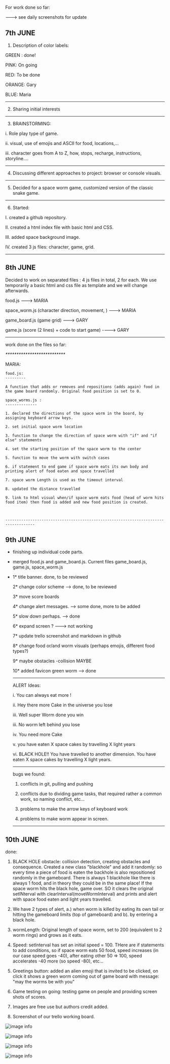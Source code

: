 
For work done so far:

---> see daily screenshots for update

7th JUNE
--------

1. Description of color labels:

GREEN : done!

PINK: On going

RED: To be done

ORANGE: Gary

BLUE: Maria

-------------------------
 
 2. Sharing initial interests

 -------------------------
 3. BRAINSTORMING:
  
  i. Role play type of game.
  
  ii. visual, use of emojis and ASCII for food, locations,...
  
  iii. character goes from A to Z, how, stops, recharge, instructions, storyline....

 ---------------------------------

 4. Discussing different approaches to project: browser or console visuals.

 ----------------------------------

 5. Decided for a space worm game, customized version of the classic snake game.

 ------------------------------------------------------

 6. Started:

  I. created a github repository.

  II. created a html index file with basic html and CSS.

  III. added space background image.

  IV. created 3 js files: character, game, grid.

  -------------------------------------------------

8th JUNE
--------
Decided to work on separated files : 4 js files in total, 2 for each.
We use temporarily a basic html and css file as template and we will change afterwards.

food.js  ---> MARIA

space_worm.js (character direction, movement, )  ---> MARIA

game_board.js (game grid)   --->  GARY

game.js  (score (2 lines) + code to start game) ----> GARY

------------------------

work done on the files so far:

_***************************_

MARIA:

    food.js: 
    ---------

    A function that adds or removes and repositions (adds again) food in the game board randomly. Original food position is set to 0.

    space_worms.js : 
    --------------

    1. declared the directions of the space worm in the board, by assigning keyboard arrow keys.

    2. set initial space worm location

    3. function to change the direction of space worm with "if" and "if else" statements

    4. set the starting position of the space worm to the center

    5. function to move the worm with switch cases

    6. if statement to end game if space worm eats its own body and printing alert of food eaten and space travelled

    7. space worm Length is used as the timeout interval

    8. updated the distance travelled
    
    9. link to html visual when/if space worm eats food (head of worm hits food item) then food is added and new food position is created.



    -----------------------------------------------------------------------------------


9th JUNE
--------

* finishing up individual code parts.

* merged food.js and game_board.js. Current files game_board.js, game.js, space_worm.js

*  1* title banner. done, to be reviewed

   2* change color scheme --> done, to be reviewed

   3* move score boards 
   
   4* change alert messages. --> some done, more to be added
   
   5* slow down perhaps. --> done 
   
   6* expand screen ? ---> not working
   
   7* update trello screenshot and markdown in github
   
   8* change food or/and worm visuals (perhaps emojis, different food types?)
   
   9* maybe obstacles -collision MAYBE

   10* added favicon green worm  --> done

   ------------------

   ALERT Ideas:

   i. You can always eat more !

   ii. Hey there more Cake in the universe you lose
   
   iii. Well super Worm done you win
   
   iii. No worm left behind you lose
   
   iv. You need more Cake
   
   v.  you have eaten X space cakes by travelling X light years

   vi. BLACK HOLE!! You have travelled to another dimension. You have eaten X space cakes by travelling X light years.

   ------------------------------

   bugs we found:

   1. conflicts in git, pulling and pushing

   2. conflicts due to dividing game tasks, that required rather a common work, so naming conflict, etc...

   3. problems to make the arrow keys of keyboard work

   4. problems to make worm appear in screen.

   -------------------------------



10th JUNE
--------
   
done:

1. BLACK HOLE obstacle: collision detection, creating obstacles and consequence. Created a new class "blackhole" and add it randomly: so every time a piece of food is eaten the backhole is also repositioned randomly in the gameboard. There is always 1 blackhole like there is always 1 food, and in theory they could be in the same place! If the space worm hits the black hole, game over. SO it clears the  original setINterval with clearInterval(moveWormInterval) and prints and alert with space food eaten and light years travelled.

2. We have 2 types of alert, a.) when worm is killed by eating its own tail or hitting the gameboard limits (top of gameboard) and b). by entering a black hole.

3. wormLength:  Original length of space worm, set to 200  (equivalent to 2 worm rings) and grows as it eats.

4. Speed: setInterval has set an initial speed = 100. THere are if statements to add conditions, so if space worm eats 50 food, speed increases (in our case speed goes -40), after eating other 50 => 100, speed accelerates -40 more (so speed -80), etc...

5. Greetings button: added an alien emoji that is invited to be clicked, on click it shows a green worm coming out of game board with message: "may the worms be with you"

6. Game testing on going: testing game on people and providing screen shots of scores.

7. Images are free use but authors credit added.

8. Screenshot of our trello working board.


 ![image info](work_record/game_work_plan.jpg)  
 
![image info](work_record/game_player1_testing.png)

![image info](work_record/game_player2_testing.png)

![image info](work_record/space_worm_greetings.png)
